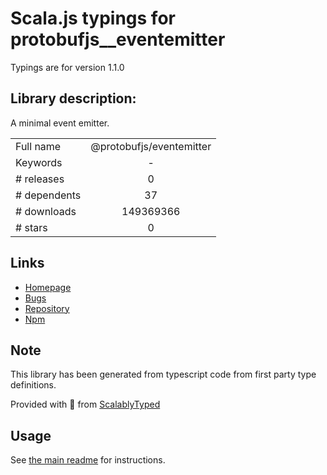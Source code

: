 
# Scala.js typings for protobufjs__eventemitter

Typings are for version 1.1.0

## Library description:
A minimal event emitter.

|                    |                 |
| ------------------ | :-------------: |
| Full name          | @protobufjs/eventemitter |
| Keywords           | - |
| # releases         | 0 |
| # dependents       | 37 |
| # downloads        | 149369366 |
| # stars            | 0 |

## Links
- [Homepage](https://github.com/dcodeIO/protobuf.js#readme)
- [Bugs](https://github.com/dcodeIO/protobuf.js/issues)
- [Repository](https://github.com/dcodeIO/protobuf.js)
- [Npm](https://www.npmjs.com/package/%40protobufjs%2Feventemitter)
    


## Note
This library has been generated from typescript code from first party type definitions.

Provided with :purple_heart: from [ScalablyTyped](https://github.com/oyvindberg/ScalablyTyped)

## Usage
See [the main readme](../../readme.md) for instructions.


